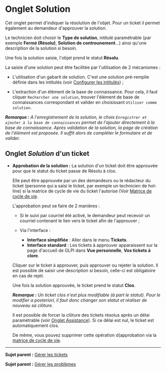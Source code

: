 Onglet Solution
================

Cet onglet permet d'indiquer la résolution de l'objet. Pour un ticket il permet également au demandeur d'approuver la solution.

Le technicien doit choisir le **Type de solution**, intitulé paramétrable (par exemple **Fermé (Résolu)**, **Solution de controunement**...) ainsi qu'une description de la solution si besoin.

Une fois la solution saisie, l'objet prend le statut **Résolu**.

La saisie d'une solution peut être facilitée par l'utilisation de 2 mécanismes :

-   L'utilisation d'un gabarit de solution. C'est une solution pré-remplie définie dans les intitulés (voir [Configurer les intitulés](config_dropdown.html "Les intitulés se configurent depuis le menu Configuration > Intitulés")) ;

-   L'extraction d'un élément de la base de connaissance. Pour cela, il faut cliquer `Rechercher une solution`, trouver l'élément de base de connaissances correspondant et valider en choisissant `Utiliser comme solution`.


***Remarque :** A l'enregistrement de la solution, le choix `Enregistrer et ajouter à la base de connaissances` permet de l'ajouter directement à la base de connaissance. Après validation de la solution, la page de création de l'élément est proposée. Il suffit alors de compléter le formulaire et de valider.*


Onglet *Solution* d'un ticket
---------------------------

-   **Approbation de la solution :**
    La solution d'un ticket doit être approuvée pour que le statut du ticket passe de Résolu à clos.

    Elle peut être approuvée par un des demandeurs ou le rédacteur du ticket (personne qui a saisi le ticket, par exemple un technicien de hot-line) si la matrice de cycle de vie du ticket l'autorise (Voir [Matrice de cycle de vie](index.php?fr/04_Module_Assistance/04_Tickets/02_Matrice_de_cycle_de_vie.md).

    L'approbation peut se faire de 2 manières : 
    
    - Si le suivi par courriel été activé, le demandeur peut recevoir un courriel contenant le lien vers le ticket afin de l'approuver ;

    - Via l'interface :
      - **Interface simplifiée** :
          Aller dans le menu **Tickets**.
      - **Interface standard** :
          Les tickets à approuver apparaissent sur la page d'accueil de GLPI dans **Vue personnelle**, **Vos tickets à clore**.

    Cliquer sur le ticket à approuver, puis approuver ou rejeter la solution. Il est possible de saisir une description si besoin, celle-ci est obligatoire en cas de rejet.

    Une fois la solution approuvée, le ticket prend le statut **Clos**.

    ***Remarque :** Un ticket clos n'est plus modifiable (à part le statut). Pour le modifier a posteriori, il faut donc changer son statut et réaliser de nouveau sa clôture.*

    Il est possible de forcer la clôture des tickets résolus après un délai paramétrable (voir [Onglet Assistance](config_common_assist.html "Cet onglet permet de paramétrer le comportement de la partie assistance de GLPI.")). Si ce délai est nul, le ticket est automatiquement clos.

    De même, vous pouvez supprimer cette opération d(approbation via la [matrice de cycle de vie](index.php?fr/04_Module_Assistance/04_Tickets/02_Matrice_de_cycle_de_vie.md).

-------
**Sujet parent :** [Gérer les tickets](index.php?fr/04_Module_Assistance/05_Tickets/03_Gérer_les_tickets.md "Les tickets se gèrent depuis le menu Assistance > Tickets")

**Sujet parent :** [Gérer les problèmes](index.php?fr/04_Module_Assistance/07_Problèmes.md "Les problèmes se gèrent depuis le menu Assistance > Problèmes")